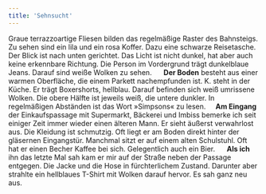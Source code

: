```yaml
---
title: 'Sehnsucht'
---
```


Graue terrazzoartige Fliesen bilden das regelmäßige Raster des Bahnsteigs. Zu sehen sind ein lila und ein rosa Koffer. Dazu eine schwarze Reisetasche. Der Blick ist nach unten gerichtet. Das Licht ist nicht dunkel, hat aber auch keine erkennbare Richtung. Die Person im Vordergrund trägt dunkelblaue Jeans. Darauf sind weiße Wolken zu sehen. &nbsp;&nbsp;&nbsp;&nbsp; **Der Boden** besteht aus einer warmen Oberfläche, die einem Parkett nachempfunden ist. K. steht in der Küche. Er trägt Boxershorts, hellblau. Darauf befinden sich weiß umrissene Wolken. Die obere Hälfte ist jeweils weiß, die untere dunkler. In regelmäßigen Abständen ist das Wort »Simpsons« zu lesen.&nbsp;&nbsp;&nbsp;&nbsp;  **Am Eingang** der Einkaufspassage mit Supermarkt, Bäckerei und Imbiss bemerke ich seit einiger Zeit immer wieder einen älteren Mann. Er sieht äußerst verwahrlost aus. Die Kleidung ist schmutzig. Oft liegt er am Boden direkt hinter der gläsernen Eingangstür. Manchmal sitzt er auf einem alten Schulstuhl. Oft hat er einen Becher Kaffee bei sich. Gelegentlich auch ein Bier. &nbsp;&nbsp;&nbsp;&nbsp; **Als ich** ihn das letzte Mal sah kam er mir auf der Straße neben der Passage entgegen. Die Jacke und die Hose in fürchterlichem Zustand. Darunter aber strahlte ein hellblaues T-Shirt mit Wolken darauf hervor. Es sah ganz neu aus.
